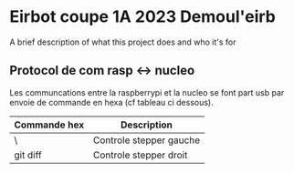 
# Eirbot coupe 1A 2023 Demoul'eirb

A brief description of what this project does and who it's for


## Protocol de com rasp <-> nucleo

Les communcations entre la raspberrypi et la nucleo se font part usb par envoie de commande en hexa (cf tableau ci dessous).

| Commande hex | Description |
| --- | --- |
| \ | Controle stepper gauche |
| git diff | Controle stepper droit |